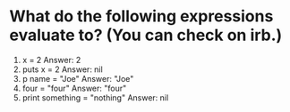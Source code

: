 # What do the following expressions evaluate to? (You can check on irb.)

1. x = 2
Answer: 2
2. puts x = 2
Answer: nil
3. p name = "Joe"
Answer: "Joe"
4. four = "four"
Answer: "four"
5. print something = "nothing"
Answer: nil
